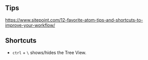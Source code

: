 ## Tips

https://www.sitepoint.com/12-favorite-atom-tips-and-shortcuts-to-improve-your-workflow/

## Shortcuts

* `ctrl` + `\` shows/hides the Tree View.  
